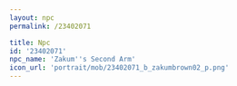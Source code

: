 ```yaml
---
layout: npc
permalink: /23402071

title: Npc
id: '23402071'
npc_name: 'Zakum''s Second Arm'
icon_url: 'portrait/mob/23402071_b_zakumbrown02_p.png'
---
```

